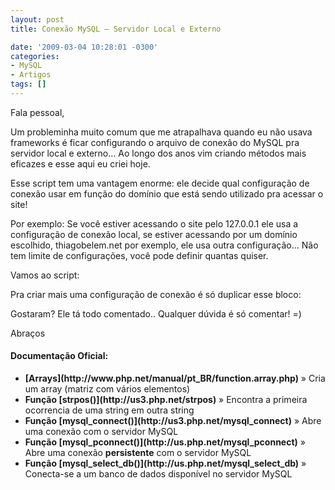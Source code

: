 ```yaml
---
layout: post
title: Conexão MySQL – Servidor Local e Externo

date: '2009-03-04 10:28:01 -0300'
categories:
- MySQL
- Artigos
tags: []
---
```

Fala pessoal,

Um probleminha muito comum que me atrapalhava quando eu não usava frameworks é ficar configurando o arquivo de conexão do MySQL pra servidor local e externo... Ao longo dos anos vim criando métodos mais eficazes e esse aqui eu criei hoje.

Esse script tem uma vantagem enorme: ele decide qual configuração de conexão usar em função do domínio que está sendo utilizado pra acessar o site!

Por exemplo: Se você estiver acessando o site pelo 127.0.0.1 ele usa a configuração de conexão local, se estiver acessando por um domínio escolhido, thiagobelem.net por exemplo, ele usa outra configuração... Não tem limite de configurações, você pode definir quantas quiser.

Vamos ao script:


<div data-gist-id="ece1cdbb1f8f2972b744" data-gist-show-loading="false"></div>

Pra criar mais uma configuração de conexão é só duplicar esse bloco:


<div data-gist-id="211198228260f3b31985" data-gist-show-loading="false"></div>

Gostaram? Ele tá todo comentado.. Qualquer dúvida é só comentar! =)

Abraços

<h4>Documentação Oficial:</h4>
<ul>
<li><strong>[Arrays](http://www.php.net/manual/pt_BR/function.array.php)</strong> » Cria um array (matriz com vários elementos)</li>
<li><strong>Função [strpos()](http://us3.php.net/strpos)</strong> » Encontra a primeira ocorrencia de uma string em outra string</li>
<li><strong>Função [mysql_connect()](http://us3.php.net/mysql_connect)</strong> » Abre uma conexão com o servidor MySQL</li>
<li><strong>Função [mysql_pconnect()](http://us.php.net/mysql_pconnect)</strong> » Abre uma conexão <strong>persistente</strong> com o servidor MySQL</li>
<li><strong>Função [mysql_select_db()](http://us.php.net/mysql_select_db)</strong> » Conecta-se a um banco de dados disponível no servidor MySQL</li>
</ul>
